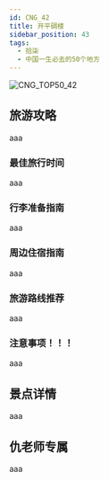 ```yaml
---
id: CNG_42
title: 开平碉楼
sidebar_position: 43
tags:
  - 拾柒
  - 中国一生必去的50个地方
---
```

![CNG_TOP50_42](/img/love/CNG_TOP50/42.png)

## 旅游攻略

aaa

### 最佳旅行时间

aaa

### 行李准备指南

aaa

### 周边住宿指南

aaa

### 旅游路线推荐

aaa

### 注意事项！！！

aaa

## 景点详情

aaa

## 仇老师专属

aaa
